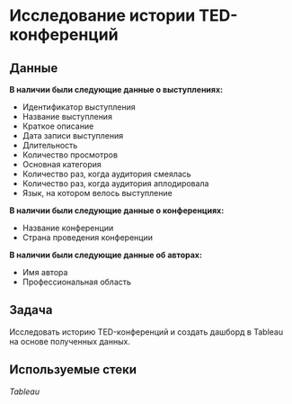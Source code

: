 # Исследование истории TED-конференций


## Данные

**В наличии были следующие данные о выступлениях:**
-  Идентификатор выступления
-  Название выступления
-  Краткое описание
-  Дата записи выступления
-  Длительность
-  Количество просмотров
-  Основная категория
-  Количество раз, когда аудитория смеялась
-  Количество раз, когда аудитория аплодировала
-  Язык, на котором велось выступление

**В наличии были следующие данные о конференциях:**
- Название конференции
- Страна проведения конференции

**В наличии были следующие данные об авторах:**
- Имя автора
- Профессиональная область

## Задача

Исследовать историю TED-конференций и создать дашборд в Tableau на основе полученных данных. 

## Используемые стеки
*Tableau*
